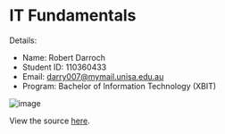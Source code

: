 # IT Fundamentals


Details:
- Name: Robert Darroch
- Student ID: 110360433
- Email: <darry007@mymail.unisa.edu.au>
- Program: Bachelor of Information Technology (XBIT)

![image](https://upload.wikimedia.org/wikipedia/commons/0/03/Kismet-IMG_6007-black.jpg "Kismet by Rama")

View the source [here]( https://commons.wikimedia.org/wiki/File:Kismet-IMG_6007-black.jpg "Kismet-IMG 6007-black.jpg").
